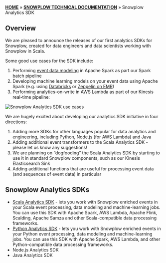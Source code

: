 [**HOME**](Home) » [**SNOWPLOW TECHNICAL DOCUMENTATION**](Snowplow-technical-documentation) » Snowplow Analytics SDK

## Overview

We are pleased to announce the releases of our first analytics SDKs for Snowplow, created for data engineers and data scientists working with Snowplow in Scala.

Some good use cases for the SDK include:

1. Performing [event data modeling](http://snowplowanalytics.com/blog/2016/03/16/introduction-to-event-data-modeling/) in Apache Spark as part our Spark batch pipeline
2. Developing machine learning models on your event data using Apache Spark (e.g. using [Databricks](https://databricks.com/) or [Zeppelin on EMR](https://blogs.aws.amazon.com/bigdata/post/Tx6J5RM20WPG5V/Building-a-Recommendation-Engine-with-Spark-ML-on-Amazon-EMR-using-Zeppelin))
3. Performing analytics-on-write in AWS Lambda as part of our Kinesis real-time pipeline:

![Snowplow Analytics SDK use cases](http://snowplowanalytics.com/assets/img/blog/2016/03/scala-analytics-sdk-usage.png)

We are hugely excited about developing our analytics SDK initiative in four directions:

1. Adding more SDKs for other languages popular for data analytics and engineering, including Python, Node.js (for AWS Lambda) and Java
2. Adding additional event transformers to the Scala Analytics SDK - please let us know any suggestions!
3. We are planning on “dogfooding” the Scala Analytics SDK by starting to use it in standard Snowplow components, such as our Kinesis Elasticsearch Sink
4. Adding additional functions that are useful for processing event data (and sequences of event data) in particular

## Snowplow Analytics SDKs

- [Scala Analytics SDK](Scala-Analytics-SDK) - lets you work with Snowplow enriched events in your Scala event processing, data modeling and machine-learning jobs. You can use this SDK with Apache Spark, AWS Lambda, Apache Flink, Scalding, Apache Samza and other Scala-compatible data processing frameworks.
- [Python Analytics SDK](Python-Analytics-SDK) - lets you work with Snowplow enriched events in your Python event processing, data modeling and machine-learning jobs. You can use this SDK with Apache Spark, AWS Lambda, and other Python-compatible data processing frameworks.
- Node.js Analytics SDK
- Java Analytics SDK

